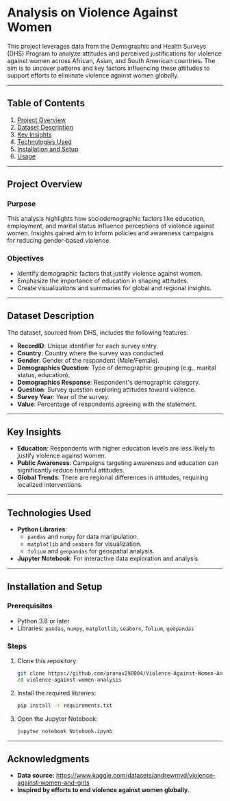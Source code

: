 # Analysis on Violence Against Women

This project leverages data from the Demographic and Health Surveys (DHS) Program to analyze attitudes and perceived justifications for violence against women across African, Asian, and South American countries. The aim is to uncover patterns and key factors influencing these attitudes to support efforts to eliminate violence against women globally.

---

## Table of Contents
1. [Project Overview](#project-overview)
2. [Dataset Description](#dataset-description)
3. [Key Insights](#key-insights)
4. [Technologies Used](#technologies-used)
5. [Installation and Setup](#installation-and-setup)
6. [Usage](#usage)

---

## Project Overview

### Purpose
This analysis highlights how sociodemographic factors like education, employment, and marital status influence perceptions of violence against women. Insights gained aim to inform policies and awareness campaigns for reducing gender-based violence.

### Objectives
- Identify demographic factors that justify violence against women.
- Emphasize the importance of education in shaping attitudes.
- Create visualizations and summaries for global and regional insights.

---

## Dataset Description

The dataset, sourced from DHS, includes the following features:
- **RecordID**: Unique identifier for each survey entry.
- **Country**: Country where the survey was conducted.
- **Gender**: Gender of the respondent (Male/Female).
- **Demographics Question**: Type of demographic grouping (e.g., marital status, education).
- **Demographics Response**: Respondent's demographic category.
- **Question**: Survey question exploring attitudes toward violence.
- **Survey Year**: Year of the survey.
- **Value**: Percentage of respondents agreeing with the statement.

---

## Key Insights
- **Education**: Respondents with higher education levels are less likely to justify violence against women.
- **Public Awareness**: Campaigns targeting awareness and education can significantly reduce harmful attitudes.
- **Global Trends**: There are regional differences in attitudes, requiring localized interventions.

---

## Technologies Used
- **Python Libraries**: 
  - `pandas` and `numpy` for data manipulation.
  - `matplotlib` and `seaborn` for visualization.
  - `folium` and `geopandas` for geospatial analysis.
- **Jupyter Notebook**: For interactive data exploration and analysis.

---

## Installation and Setup

### Prerequisites
- Python 3.8 or later
- Libraries: `pandas`, `numpy`, `matplotlib`, `seaborn`, `folium`, `geopandas`

### Steps
1. Clone this repository:
   ```bash
   git clone https://github.com/pranav290804/Violence-Against-Women-Analysis
   cd violence-against-women-analysis

2. Install the required libraries:
   ```bash
   pip install -r requirements.txt

3. Open the Jupyter Notebook:
   ```bash
   jupyter notebook Notebook.ipynb

---

## Acknowledgments
- **Data source:** https://www.kaggle.com/datasets/andrewmvd/violence-against-women-and-girls
- **Inspired by efforts to end violence against women globally.**

